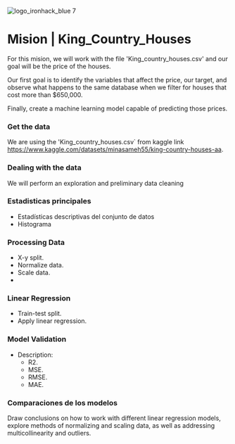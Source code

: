 ![logo_ironhack_blue 7](https://user-images.githubusercontent.com/23629340/40541063-a07a0a8a-601a-11e8-91b5-2f13e4e6b441.png)

# Mision | King_Country_Houses

For this mision, we will  work with the file 'King_country_houses.csv' and our goal will be the price of the houses.

Our  first goal is to identify the variables that affect the price, our target, and observe what happens to the same database when we filter for houses that cost more than $650,000.

Finally, create a machine learning model capable of predicting those prices.

### Get the data

We are using the 'King_country_houses.csv` from kaggle link https://www.kaggle.com/datasets/minasameh55/king-country-houses-aa.

### Dealing with the data

We will perform an exploration and preliminary data cleaning

### Estadisticas principales
- Estadísticas descriptivas del conjunto de datos
- Histograma

### Processing Data
- X-y split.
- Normalize data.
- Scale data.
- 
### Linear Regression
- Train-test split.
- Apply linear regression.

### Model Validation
- Description:
  - R2.
  - MSE.
  - RMSE.
  - MAE.
### Comparaciones de los modelos 
Draw conclusions on how to work with different linear regression models, explore methods of normalizing and scaling data, as well as addressing multicollinearity and outliers.
